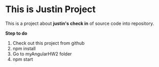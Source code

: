 # This is Justin Project

This is a project about **justin's check in** of source code into repository.

**Step to do**
1. Check out this project from github
2. npm install
3. Go to myAngularHW2 folder
4. npm start